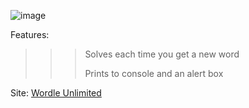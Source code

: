 ![image](https://github.com/GogleSiteBank/wordleunlimitedsolver/assets/125816677/9620a4c5-6440-42a5-8146-b28cd39bf0c1)
  
Features:

>>> Solves each time you get a new word
>>> 
>>> Prints to console and an alert box
>>> 
Site: [Wordle Unlimited](https://wordleunlimited.org)
